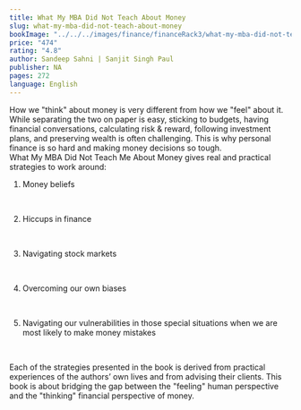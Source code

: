 ```yaml
---
title: What My MBA Did Not Teach About Money
slug: what-my-mba-did-not-teach-about-money
bookImage: "../../../images/finance/financeRack3/what-my-mba-did-not-teach-about-money.jpg"
price: "474"
rating: "4.8"
author: Sandeep Sahni | Sanjit Singh Paul
publisher: NA
pages: 272
language: English
---
```


How we "think" about money is very different from how we "feel" about it. While separating the two on paper is easy, sticking to budgets, having financial conversations, calculating risk & reward, following investment plans, and preserving wealth is often challenging. This is why personal finance is so hard and making money decisions so tough.
<br/>
What My MBA Did Not Teach Me About Money gives real and practical strategies to work around:
<br/>

1. Money beliefs
<br/>

2. Hiccups in finance
<br/>

3. Navigating stock markets
<br/>

4. Overcoming our own biases 
<br/>

5. Navigating our vulnerabilities in those special situations when we are most likely to make money mistakes
<br/>

Each of the strategies presented in the book is derived from practical experiences of the authors’ own lives and from advising their clients. This book is about bridging the gap between the "feeling" human perspective and the "thinking" financial perspective of money.
<br/>
<br/>